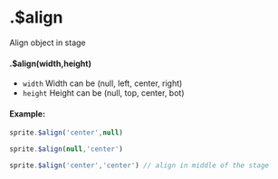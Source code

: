 # .$align

Align object in stage

#### .$align(width,height)

- `width` <String> Width can be (null, left, center, right)
- `height` <String> Height can be (null, top, center, bot)

#### Example:

```javascript
sprite.$align('center',null)

sprite.$align(null,'center') 

sprite.$align('center','center') // align in middle of the stage
```

